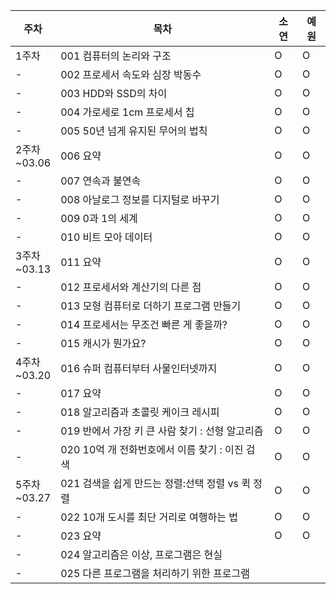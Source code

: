 |주차|목차|소연|예원|
|---|---|---|---|
|1주차|001 컴퓨터의 논리와 구조|O|O|
|-|002 프로세서 속도와 심장 박동수|O|O|
|-|003 HDD와 SSD의 차이|O|O|
|-|004 가로세로 1cm 프로세서 칩|O|O|
|-|005 50년 넘게 유지된 무어의 법칙|O|O|
|2주차<br>~03.06|006 요약|O|O|
|-|007 연속과 불연속|O|O|
|-|008 아날로그 정보를 디지털로 바꾸기|O|O|
|-|009 0과 1의 세계|O|O|
|-|010 비트 모아 데이터|O|O|
|3주차<br>~03.13|011 요약|O|O|
|-|012 프로세서와 계산기의 다른 점|O|O|
|-|013 모형 컴퓨터로 더하기 프로그램 만들기|O|O|
|-|014 프로세서는 무조건 빠른 게 좋을까?|O|O|
|-|015 캐시가 뭔가요?|O|O|
|4주차<br>~03.20|016 슈퍼 컴퓨터부터 사물인터넷까지|O|O|
|-|017 요약|O|O|
|-|018 알고리즘과 초콜릿 케이크 레시피|O|O|
|-|019 반에서 가장 키 큰 사람 찾기 : 선형 알고리즘|O|O|
|-|020 10억 개 전화번호에서 이름 찾기 : 이진 검색|O|O|
|5주차<br>~03.27|021 검색을 쉽게 만드는 정렬:선택 정렬 vs 퀵 정렬|O|O|
|-|022 10개 도시를 최단 거리로 여행하는 법|O|O|
|-|023 요약|O|O|
|-|024 알고리즘은 이상, 프로그램은 현실|||
|-|025 다른 프로그램을 처리하기 위한 프로그램|||
